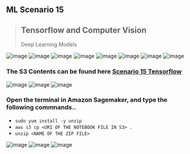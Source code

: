 ## ML Scenario 15
> ## Tensorflow and Computer Vision
> Deep Learning Models

<img alt="image" src="https://github.com/Brindha-m/AWS_Games/assets/72887609/e2380214-dc2f-4f1c-890e-7f9da9560277">
<img alt="image" src="https://github.com/Brindha-m/AWS_Games/assets/72887609/6f44378e-ab69-4d77-ac08-116d91f56192">
<img alt="image" src="https://github.com/Brindha-m/AWS_Games/assets/72887609/65d49ec6-26d5-4cc4-ab4f-137900b9d5e0">
<img alt="image" src="https://github.com/Brindha-m/AWS_Games/assets/72887609/7abb7f0f-a6ae-481b-889f-d9fcb7c3ba9a">
<img alt="image" src="https://github.com/Brindha-m/AWS_Games/assets/72887609/52d20e9c-1628-4cff-983a-9cc6b5ca9c0c">
<img alt="image" src="https://github.com/Brindha-m/AWS_Games/assets/72887609/f1481e3d-2dce-49a2-8250-9a4278c6416e">
<img alt="image" src="https://github.com/Brindha-m/AWS_Games/assets/72887609/122185c1-5aec-46ef-b5be-30b6cd37c373">
<img alt="image" src="https://github.com/Brindha-m/AWS_Games/assets/72887609/adc6f3f6-89e4-40c4-9216-16a6cd755caf">

### The S3 Contents can be found here [Scenario 15 Tensorflow](https://github.com/Brindha-m/AWS_Games/tree/main/Machine%20Learning%20AWS/Utils/Scenarioo%2015%20-Tensorflow%20and%20CV)

<img alt="image" src="https://github.com/Brindha-m/AWS_Games/assets/72887609/7b9c3155-c7a9-4811-bc67-8d5cf15da5f7">
<img alt="image" src="https://github.com/Brindha-m/AWS_Games/assets/72887609/8c7fd321-c39c-4b3a-a445-8ff26b4feb36">
<img alt="image" src="https://github.com/Brindha-m/AWS_Games/assets/72887609/7389a145-7ef7-40aa-987d-d43f1434bfb7">

### Open the terminal in Amazon Sagemaker, and type the following commnands..
  - ` sudo yum install -y unzip `
  - ` aws s3 cp <URI OF THE NOTEBOOK FILE IN S3> . `
  - ` unzip <NAME OF THE ZIP FILE> `

<img alt="image" src="https://github.com/Brindha-m/AWS_Games/assets/72887609/a3d7d811-0bad-490e-b650-ac98d8718cee">
<img alt="image" src="https://github.com/Brindha-m/AWS_Games/assets/72887609/f26b0d29-a73a-45b8-b6af-8b3bb0d3052b">
<img alt="image" src="https://github.com/Brindha-m/AWS_Games/assets/72887609/3fb9fae9-5c14-4759-b00e-4bb6dbc3d879">
